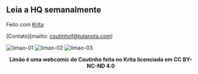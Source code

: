 <head><meta charset="utf-8" name="viewport" 
        content= "width=device-width, initial-scale=1.0">
        <link rel="stylesheet" href="style.css">
</Head>

## Leia a HQ semanalmente
Feito com [Krita](https://www.krita.org)

[Contato](mailto: coutinhof@tutanota.com) 

![limao-01](https://user-images.githubusercontent.com/88214445/127747664-2624cdd1-5afd-48de-b135-af7addc53f4c.jpg)
![limao-02](https://user-images.githubusercontent.com/88214445/127747666-d7d0abce-ecee-432a-82a4-53244037a3a2.jpg)
![limao-03](https://user-images.githubusercontent.com/88214445/127747668-34830e93-6184-42f6-8427-da43b61c2c6c.jpg)



<p Align="center"> <b>Limão é uma webcomic de Coutinho feita no Krita licenciada em CC BY-NC-ND 4.0</b></p>  

